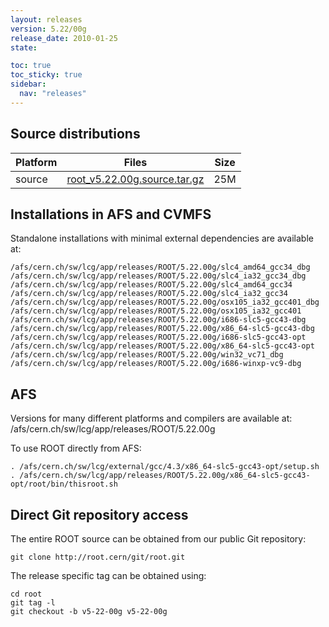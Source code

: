 ```yaml
---
layout: releases
version: 5.22/00g
release_date: 2010-01-25
state:

toc: true
toc_sticky: true
sidebar:
  nav: "releases"
---
```



## Source distributions

| Platform       | Files | Size |
|-----------|-------|-----|
| source | [root_v5.22.00g.source.tar.gz](https://root.cern/download/root_v5.22.00g.source.tar.gz) |  25M |




## Installations in AFS and CVMFS
Standalone installations with minimal external dependencies are available at:
~~~
/afs/cern.ch/sw/lcg/app/releases/ROOT/5.22.00g/slc4_amd64_gcc34_dbg
/afs/cern.ch/sw/lcg/app/releases/ROOT/5.22.00g/slc4_ia32_gcc34_dbg
/afs/cern.ch/sw/lcg/app/releases/ROOT/5.22.00g/slc4_amd64_gcc34
/afs/cern.ch/sw/lcg/app/releases/ROOT/5.22.00g/slc4_ia32_gcc34
/afs/cern.ch/sw/lcg/app/releases/ROOT/5.22.00g/osx105_ia32_gcc401_dbg
/afs/cern.ch/sw/lcg/app/releases/ROOT/5.22.00g/osx105_ia32_gcc401
/afs/cern.ch/sw/lcg/app/releases/ROOT/5.22.00g/i686-slc5-gcc43-dbg
/afs/cern.ch/sw/lcg/app/releases/ROOT/5.22.00g/x86_64-slc5-gcc43-dbg
/afs/cern.ch/sw/lcg/app/releases/ROOT/5.22.00g/i686-slc5-gcc43-opt
/afs/cern.ch/sw/lcg/app/releases/ROOT/5.22.00g/x86_64-slc5-gcc43-opt
/afs/cern.ch/sw/lcg/app/releases/ROOT/5.22.00g/win32_vc71_dbg
/afs/cern.ch/sw/lcg/app/releases/ROOT/5.22.00g/i686-winxp-vc9-dbg
~~~

## AFS
Versions for many different platforms and compilers are available at:
/afs/cern.ch/sw/lcg/app/releases/ROOT/5.22.00g

To use ROOT directly from AFS:
~~~
. /afs/cern.ch/sw/lcg/external/gcc/4.3/x86_64-slc5-gcc43-opt/setup.sh
. /afs/cern.ch/sw/lcg/app/releases/ROOT/5.22.00g/x86_64-slc5-gcc43-opt/root/bin/thisroot.sh
~~~

## Direct Git repository access
The entire ROOT source can be obtained from our public Git repository:

~~~
git clone http://root.cern/git/root.git
~~~
The release specific tag can be obtained using:
~~~
cd root
git tag -l
git checkout -b v5-22-00g v5-22-00g
~~~
